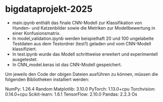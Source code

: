 # bigdataprojekt-2025
 
- main.ipynb enthält das finale CNN-Modell zur Klassifikation von Hunden- und Katzenbilder sowie die Metriken zur Modellbewertung in einer Konfusionsmatrix.
- In model_validation.ipynb werden beispielhaft 20 und 100 ungelabelte Testdaten aus dem Testordner (test1) geladen und vom CNN-Modell klassifiziert.
- In test.ipynb wurde das Modell schrittweise erweitert und experimentell ausgetestet.
- In CNN_model.keras ist das CNN-Modell gespeichert.

Um jeweils den Code der obigen Dateien ausführen zu können, müssen die folgenden Bibliotheken installiert werden:

NumPy: 1.26.4
Random
Matplotlib: 3.10.0
PyTorch: 1.13.0+cpu
Torchvision: 0.14.0+cpu
Scikit-learn: 1.6.1
TensorFlow: 2.10.0
Pandas: 2.2.3
Os 
